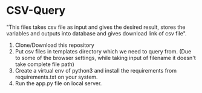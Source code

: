# CSV-Query
"This files takes csv file as input and gives the desired result, stores the variables and outputs into database and gives download link of csv file".

1. Clone/Download this repository
2. Put csv files in templates directory which we need to query from. (Due to some of the browser settings, while taking input of filename it doesn't take complete file path)
3. Create a virtual env of python3 and install the requirements from requirements.txt on your system.
4. Run the app.py file on local server.
